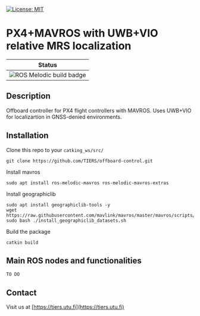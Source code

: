
[![License: MIT](https://img.shields.io/badge/License-MIT-yellow.svg)](https://opensource.org/licenses/MIT)

# PX4+MAVROS with UWB+VIO relative MRS localization


| Status  |
|---------|
| ![ROS Melodic build badge](https://github.com/TIERS/tiers-ros-msgs/actions/workflows/melodic.yml/badge.svg) |


## Description

Offboard controller for PX4 flight controllers with MAVROS. Uses UWB+VIO for localizartion in GNSS-denied environments.

## Installation

Clone this repo to your `catking_ws/src/`
```
git clone https://github.com/TIERS/offboard-control.git
```

Install mavros
```
sudo apt install ros-melodic-mavros ros-melodic-mavros-extras
```

Install geographiclib
```
sudo apt install geographiclib-tools -y
wget https://raw.githubusercontent.com/mavlink/mavros/master/mavros/scripts/install_geographiclib_datasets.sh
sudo bash ./install_geographiclib_datasets.sh
```

Build the package
```
catkin build
```

## Main ROS nodes and functionalities

`TO DO`


## Contact

Visit us at [https://tiers.utu.fi](https://tiers.utu.fi)
